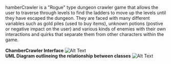 hamberCrawler is a "Rogue" type dungeon crawler game that allows the user to traverse through levels to find the ladders to move up the 
levels until they have escaped the dungeon. They are faced with many different variables such as gold piles (used to buy items), unknown potions (postive or negative impact on the user) and various kinds of enemies with their own interactions and quirks that separate them from other characters within the game.<br/><br/>
<b>ChamberCrawler Interface</b>
![Alt Text](https://cloud.githubusercontent.com/assets/18451835/26248508/b61899ac-3c70-11e7-84f4-be4630f84f82.PNG)
<br/>
<b>UML Diagram outlineing the relationship between classes</b>
![Alt Text](https://cloud.githubusercontent.com/assets/18451835/26248507/b60e5942-3c70-11e7-8d39-52ee74e3d339.png)
